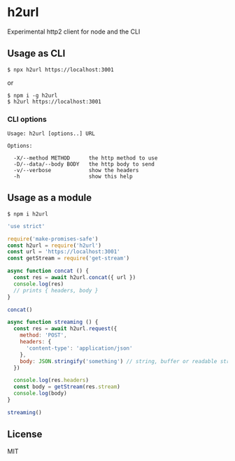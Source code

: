 # h2url

Experimental http2 client for node and the CLI

## Usage as CLI

```
$ npx h2url https://localhost:3001
```

or

```
$ npm i -g h2url
$ h2url https://localhost:3001
```

### CLI options

```
Usage: h2url [options..] URL

Options:

  -X/--method METHOD      the http method to use
  -D/--data/--body BODY   the http body to send
  -v/--verbose            show the headers
  -h                      show this help
```

## Usage as a module

```
$ npm i h2url
```

```js
'use strict'

require('make-promises-safe')
const h2url = require('h2url')
const url = 'https://localhost:3001'
const getStream = require('get-stream')

async function concat () {
  const res = await h2url.concat({ url })
  console.log(res)
  // prints { headers, body }
}

concat()

async function streaming () {
  const res = await h2url.request({
    method: 'POST',
    headers: {
      'content-type': 'application/json'
    },
    body: JSON.stringify('something') // string, buffer or readable stream
  })

  console.log(res.headers)
  const body = getStream(res.stream)
  console.log(body)
}

streaming()
```

## License

MIT
